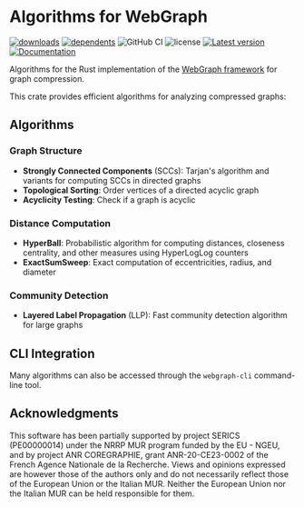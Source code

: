# Algorithms for WebGraph

[![downloads](https://img.shields.io/crates/d/webgraph-algo)](https://crates.io/crates/webgraph-algo)
[![dependents](https://img.shields.io/librariesio/dependents/cargo/webgraph-algo)](https://crates.io/crates/webgraph-algo/reverse_dependencies)
![GitHub CI](https://github.com/vigna/webgraph-rs/actions/workflows/rust.yml/badge.svg)
![license](https://img.shields.io/crates/l/webgraph-algo)
[![Latest version](https://img.shields.io/crates/v/webgraph-algo.svg)](https://crates.io/crates/webgraph-algo)
[![Documentation](https://docs.rs/webgraph-algo/badge.svg)](https://docs.rs/webgraph-algo)

Algorithms for the Rust implementation of the [WebGraph framework] for graph
compression.

This crate provides efficient algorithms for analyzing compressed graphs:

## Algorithms

### Graph Structure
- **Strongly Connected Components** (SCCs): Tarjan's algorithm and variants for
  computing SCCs in directed graphs
- **Topological Sorting**: Order vertices of a directed acyclic graph
- **Acyclicity Testing**: Check if a graph is acyclic

### Distance Computation
- **HyperBall**: Probabilistic algorithm for computing distances, closeness
  centrality, and other measures using HyperLogLog counters
- **ExactSumSweep**: Exact computation of eccentricities, radius, and diameter

### Community Detection
- **Layered Label Propagation** (LLP): Fast community detection algorithm for
  large graphs

## CLI Integration

Many algorithms can also be accessed through the `webgraph-cli` command-line
tool.

## Acknowledgments

This software has been partially supported by project SERICS (PE00000014) under
the NRRP MUR program funded by the EU - NGEU, and by project ANR COREGRAPHIE,
grant ANR-20-CE23-0002 of the French Agence Nationale de la Recherche. Views and
opinions expressed are however those of the authors only and do not necessarily
reflect those of the European Union or the Italian MUR. Neither the European
Union nor the Italian MUR can be held responsible for them.

[WebGraph framework]: <https://webgraph.di.unimi.it/>
